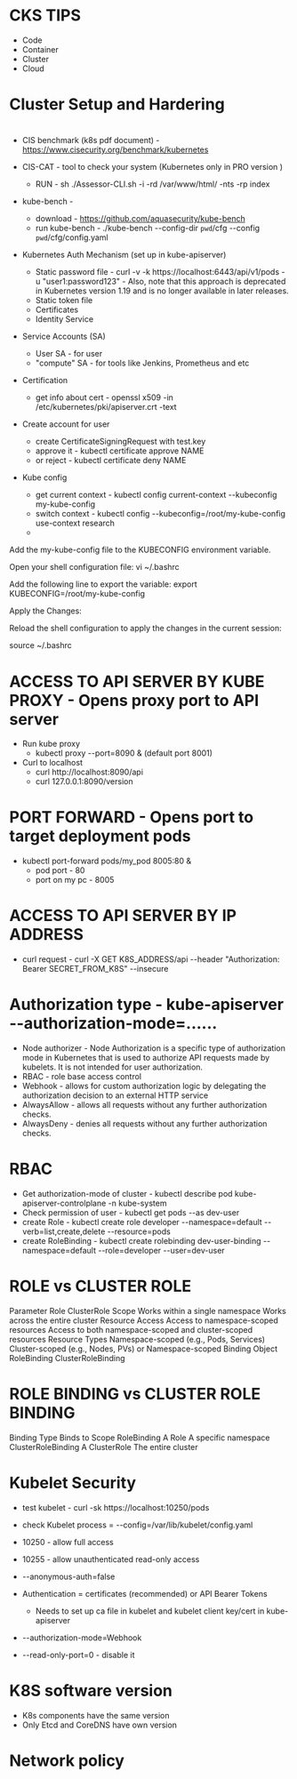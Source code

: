 # CKS TIPS


- Code
- Container
- Cluster
- Cloud




# ###########################
# Cluster Setup and Hardering 
# ###########################

- CIS benchmark (k8s pdf document)  - https://www.cisecurity.org/benchmark/kubernetes
- CIS-CAT - tool to check your system (Kubernetes only in PRO version ) 
  - RUN - sh ./Assessor-CLI.sh -i -rd /var/www/html/ -nts -rp index



- kube-bench - 
  - download - https://github.com/aquasecurity/kube-bench
  - run kube-bench - ./kube-bench --config-dir `pwd`/cfg --config `pwd`/cfg/config.yaml




- Kubernetes Auth Mechanism (set up in kube-apiserver)
  - Static password file - curl -v -k https://localhost:6443/api/v1/pods -u "user1:password123" - Also, note that this approach is deprecated in Kubernetes version 1.19 and is no longer available in later releases.
  - Static token file    
  - Certificates 
  - Identity Service 


- Service Accounts (SA)
  - User SA - for user 
  - "compute" SA  - for tools like Jenkins, Prometheus  and etc 




- Certification
  -  get info about cert - openssl x509 -in /etc/kubernetes/pki/apiserver.crt -text 





- Create account for user
  - create CertificateSigningRequest with test.key
  - approve it - kubectl certificate approve NAME 
  - or reject  - kubectl certificate deny NAME





- Kube config 
  - get current context - kubectl config current-context --kubeconfig my-kube-config 
  - switch context -  kubectl config --kubeconfig=/root/my-kube-config use-context research
  - 




Add the my-kube-config file to the KUBECONFIG environment variable.

Open your shell configuration file:
vi ~/.bashrc

Add the following line to export the variable:
export KUBECONFIG=/root/my-kube-config

Apply the Changes:

Reload the shell configuration to apply the changes in the current session:

source ~/.bashrc




# ACCESS TO API SERVER BY KUBE PROXY  - Opens proxy port to API server


- Run kube proxy 
  - kubectl proxy --port=8090 & (default port 8001)
- Curl to localhost
  - curl http://localhost:8090/api
  - curl 127.0.0.1:8090/version

# PORT FORWARD  - Opens port to target deployment pods
- kubectl port-forward pods/my_pod 8005:80 &
  - pod port - 80
  - port on my pc - 8005


# ACCESS TO API SERVER BY IP ADDRESS 
-  curl request - curl -X GET K8S_ADDRESS/api --header "Authorization: Bearer  SECRET_FROM_K8S" --insecure




# Authorization type  - kube-apiserver  --authorization-mode=......

- Node authorizer - Node Authorization is a specific type of authorization mode in Kubernetes 
  that is used to authorize API requests made by kubelets. 
  It is not intended for user authorization.
- RBAC    - role base access control 
- Webhook - allows for custom authorization logic by delegating the authorization decision to an external HTTP service
- AlwaysAllow - allows all requests without any further authorization checks.
- AlwaysDeny - denies all requests without any further authorization checks.





# RBAC

- Get authorization-mode of cluster  - kubectl describe pod kube-apiserver-controlplane -n kube-system
- Check permission of user - kubectl get pods --as dev-user
- create Role - kubectl create role developer --namespace=default --verb=list,create,delete --resource=pods
- create RoleBinding - kubectl create rolebinding dev-user-binding --namespace=default --role=developer --user=dev-user





# ROLE vs CLUSTER ROLE 


Parameter	                Role	                                            ClusterRole
Scope	            Works within a single namespace	               Works across the entire cluster
Resource Access     Access to namespace-scoped resources	       Access to both namespace-scoped and cluster-scoped resources
Resource Types	    Namespace-scoped (e.g., Pods, Services)	       Cluster-scoped (e.g., Nodes, PVs) or Namespace-scoped
Binding Object	    RoleBinding	                                   ClusterRoleBinding




# ROLE BINDING vs CLUSTER ROLE BINDING 

Binding Type	         Binds to	        Scope
RoleBinding	           A  Role	          A specific  namespace
ClusterRoleBinding	   A ClusterRole	  The entire cluster


# Kubelet Security 

- test kubelet - curl -sk https://localhost:10250/pods



- check Kubelet process  = --config=/var/lib/kubelet/config.yaml

- 10250 - allow full access 
- 10255 - allow unauthenticated read-only access

- --anonymous-auth=false


- Authentication = certificates (recommended) or API Bearer Tokens 
  - Needs to set up ca file in kubelet and kubelet client key/cert in kube-apiserver

- --authorization-mode=Webhook

- --read-only-port=0 - disable it 




# K8S software version 

- K8s components have the same version 
- Only Etcd and CoreDNS have own version 




# Network policy 























































































